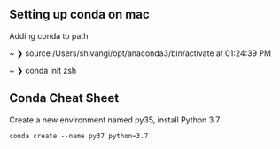 ## Setting up conda on mac

Adding conda to path

~ ❯ source /Users/shivangi/opt/anaconda3/bin/activate                                                              at 01:24:39 PM

~ ❯  conda init zsh 



## Conda Cheat Sheet

Create a new environment named py35, install Python 3.7 

```conda create --name py37 python=3.7```

